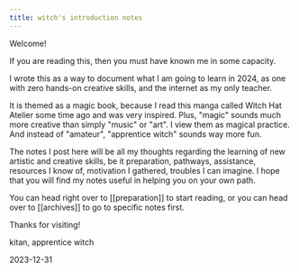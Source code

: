 ```yaml
---
title: witch's introduction notes
---
```

Welcome!

If you are reading this, then you must have known me in some capacity.

I wrote this as a way to document what I am going to learn in 2024, as one with zero hands-on creative skills, and the internet as my only teacher.

It is themed as a magic book, because I read this manga called Witch Hat Atelier some time ago and was very inspired. Plus, "magic" sounds much more creative than simply "music" or "art". I view them as magical practice. And instead of "amateur", "apprentice witch" sounds way more fun.

The notes I post here will be all my thoughts regarding the learning of new artistic and creative skills, be it preparation, pathways, assistance, resources I know of, motivation I gathered, troubles I can imagine. I hope that you will find my notes useful in helping you on your own path.

You can head right over to [[preparation]] to start reading, or you can head over to [[archives]] to go to specific notes first.

Thanks for visiting!

kitan, apprentice witch

2023-12-31
